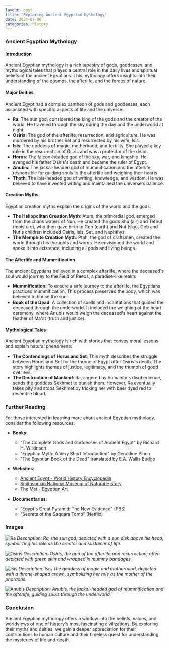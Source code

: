 ```yaml
---
layout: post
title: "Exploring Ancient Egyptian Mythology"
date: 2024-07-06
categories: history
---
```


### Ancient Egyptian Mythology

#### Introduction
Ancient Egyptian mythology is a rich tapestry of gods, goddesses, and mythological tales that played a central role in the daily lives and spiritual beliefs of the ancient Egyptians. This mythology offers insights into their understanding of the cosmos, the afterlife, and the forces of nature.

#### Major Deities
Ancient Egypt had a complex pantheon of gods and goddesses, each associated with specific aspects of life and the universe:

- **Ra**: The sun god, considered the king of the gods and the creator of the world. He traveled through the sky during the day and the underworld at night.
- **Osiris**: The god of the afterlife, resurrection, and agriculture. He was murdered by his brother Set and resurrected by his wife, Isis.
- **Isis**: The goddess of magic, motherhood, and fertility. She played a key role in the resurrection of Osiris and was a protector of the dead.
- **Horus**: The falcon-headed god of the sky, war, and kingship. He avenged his father Osiris's death and became the ruler of Egypt.
- **Anubis**: The jackal-headed god of mummification and the afterlife, responsible for guiding souls to the afterlife and weighing their hearts.
- **Thoth**: The ibis-headed god of writing, knowledge, and wisdom. He was believed to have invented writing and maintained the universe's balance.

#### Creation Myths
Egyptian creation myths explain the origins of the world and the gods:

- **The Heliopolitan Creation Myth**: Atum, the primordial god, emerged from the chaos waters of Nun. He created the gods Shu (air) and Tefnut (moisture), who then gave birth to Geb (earth) and Nut (sky). Geb and Nut's children included Osiris, Isis, Set, and Nephthys.
- **The Memphite Creation Myth**: Ptah, the god of craftsmen, created the world through his thoughts and words. He envisioned the world and spoke it into existence, including all gods and living beings.

#### The Afterlife and Mummification
The ancient Egyptians believed in a complex afterlife, where the deceased's soul would journey to the Field of Reeds, a paradise-like realm:

- **Mummification**: To ensure a safe journey to the afterlife, the Egyptians practiced mummification. This process preserved the body, which was believed to house the soul.
- **Book of the Dead**: A collection of spells and incantations that guided the deceased through the underworld. It included the weighing of the heart ceremony, where Anubis would weigh the deceased's heart against the feather of Ma'at (truth and justice).

#### Mythological Tales
Ancient Egyptian mythology is rich with stories that convey moral lessons and explain natural phenomena:

- **The Contendings of Horus and Set**: This myth describes the struggle between Horus and Set for the throne of Egypt after Osiris's death. The story highlights themes of justice, legitimacy, and the triumph of good over evil.
- **The Destruction of Mankind**: Ra, angered by humanity's disobedience, sends the goddess Sekhmet to punish them. However, Ra eventually takes pity and stops Sekhmet by tricking her with beer dyed red to resemble blood.

### Further Reading
For those interested in learning more about ancient Egyptian mythology, consider the following resources:

- **Books**:
  - "The Complete Gods and Goddesses of Ancient Egypt" by Richard H. Wilkinson
  - "Egyptian Myth: A Very Short Introduction" by Geraldine Pinch
  - "The Egyptian Book of the Dead" translated by E.A. Wallis Budge

- **Websites**:
  - [Ancient Egypt - World History Encyclopedia](https://www.worldhistory.org/egypt/)
  - [Smithsonian National Museum of Natural History](https://naturalhistory.si.edu/collections/egyptian)
  - [The Met - Egyptian Art](https://www.metmuseum.org/about-the-met/curatorial-departments/egyptian-art)

- **Documentaries**:
  - "Egypt's Great Pyramid: The New Evidence" (PBS)
  - "Secrets of the Saqqara Tomb" (Netflix)

### Images
![Ra](/assets/images/ra.webp)
*Description: Ra, the sun god, depicted with a sun disk above his head, symbolizing his role as the creator and sustainer of life.*

![Osiris](/assets/images/osiris.webp)
*Description: Osiris, the god of the afterlife and resurrection, often depicted with green skin and wrapped in mummy bandages.*

![Isis](/assets/images/isis.webp)
*Description: Isis, the goddess of magic and motherhood, depicted with a throne-shaped crown, symbolizing her role as the mother of the pharaohs.*

![Anubis](/assets/images/anubis.webp)
*Description: Anubis, the jackal-headed god of mummification and the afterlife, guiding souls through the underworld.*

### Conclusion
Ancient Egyptian mythology offers a window into the beliefs, values, and worldviews of one of history's most fascinating civilizations. By exploring their myths and deities, we gain a deeper appreciation for their contributions to human culture and their timeless quest for understanding the mysteries of life and death.